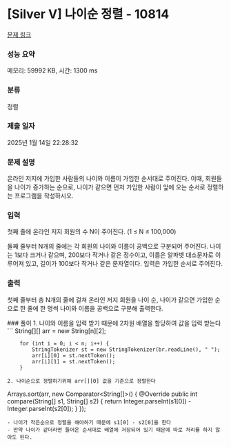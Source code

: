 # [Silver V] 나이순 정렬 - 10814 

[문제 링크](https://www.acmicpc.net/problem/10814) 

### 성능 요약

메모리: 59992 KB, 시간: 1300 ms

### 분류

정렬

### 제출 일자

2025년 1월 14일 22:28:32

### 문제 설명

<p>온라인 저지에 가입한 사람들의 나이와 이름이 가입한 순서대로 주어진다. 이때, 회원들을 나이가 증가하는 순으로, 나이가 같으면 먼저 가입한 사람이 앞에 오는 순서로 정렬하는 프로그램을 작성하시오.</p>

### 입력 

 <p>첫째 줄에 온라인 저지 회원의 수 N이 주어진다. (1 ≤ N ≤ 100,000)</p>

<p>둘째 줄부터 N개의 줄에는 각 회원의 나이와 이름이 공백으로 구분되어 주어진다. 나이는 1보다 크거나 같으며, 200보다 작거나 같은 정수이고, 이름은 알파벳 대소문자로 이루어져 있고, 길이가 100보다 작거나 같은 문자열이다. 입력은 가입한 순서로 주어진다.</p>

### 출력 

 <p>첫째 줄부터 총 N개의 줄에 걸쳐 온라인 저지 회원을 나이 순, 나이가 같으면 가입한 순으로 한 줄에 한 명씩 나이와 이름을 공백으로 구분해 출력한다.</p>
### 풀이
1. 나이와 이름을 입력 받기 때문에 2차원 배열을 할당하여 값을 입력 받는다
```
		String[][] arr = new String[n][2];
		
		for (int i = 0; i < n; i++) {
			StringTokenizer st = new StringTokenizer(br.readLine(), " ");
			arr[i][0] = st.nextToken();
			arr[i][1] = st.nextToken();
		}
```
2. 나이순으로 정렬하기위해 arr[][0] 값을 기준으로 정렬한다
```
Arrays.sort(arr, new Comparator<String[]>() {
			@Override
			public int compare(String[] s1, String[] s2) {
				return Integer.parseInt(s1[0]) - Integer.parseInt(s2[0]);
			}
		});
```
- 나이가 작은순으로 정렬을 해야하기 때문에 s1[0] - s2[0]을 한다
- 만약 나이가 같더라면 들어온 순서대로 배열에 저장되어 있기 때문에 따로 처리를 하지 않아도 된다.
